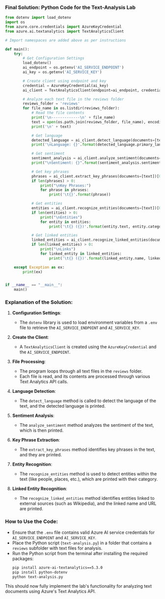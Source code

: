 
### Final Solution: Python Code for the Text-Analysis Lab

```python
from dotenv import load_dotenv
import os
from azure.core.credentials import AzureKeyCredential
from azure.ai.textanalytics import TextAnalyticsClient

# Import namespaces are added above as per instructions

def main():
    try:
        # Get Configuration Settings
        load_dotenv()
        ai_endpoint = os.getenv('AI_SERVICE_ENDPOINT')
        ai_key = os.getenv('AI_SERVICE_KEY')

        # Create client using endpoint and key
        credential = AzureKeyCredential(ai_key)
        ai_client = TextAnalyticsClient(endpoint=ai_endpoint, credential=credential)

        # Analyze each text file in the reviews folder
        reviews_folder = 'reviews'
        for file_name in os.listdir(reviews_folder):
            # Read the file contents
            print('\n-------------\n' + file_name)
            text = open(os.path.join(reviews_folder, file_name), encoding='utf8').read()
            print('\n' + text)

            # Get language
            detected_language = ai_client.detect_language(documents=[text])[0]
            print('\nLanguage: {}'.format(detected_language.primary_language.name))

            # Get sentiment
            sentiment_analysis = ai_client.analyze_sentiment(documents=[text])[0]
            print("\nSentiment: {}".format(sentiment_analysis.sentiment))

            # Get key phrases
            phrases = ai_client.extract_key_phrases(documents=[text])[0].key_phrases
            if len(phrases) > 0:
                print("\nKey Phrases:")
                for phrase in phrases:
                    print('\t{}'.format(phrase))

            # Get entities
            entities = ai_client.recognize_entities(documents=[text])[0].entities
            if len(entities) > 0:
                print("\nEntities")
                for entity in entities:
                    print('\t{} ({})'.format(entity.text, entity.category))

            # Get linked entities
            linked_entities = ai_client.recognize_linked_entities(documents=[text])[0].entities
            if len(linked_entities) > 0:
                print("\nLinks")
                for linked_entity in linked_entities:
                    print('\t{} ({})'.format(linked_entity.name, linked_entity.url))

    except Exception as ex:
        print(ex)


if __name__ == "__main__":
    main()
```

### Explanation of the Solution:
1. **Configuration Settings**:
   - The `dotenv` library is used to load environment variables from a `.env` file to retrieve the `AI_SERVICE_ENDPOINT` and `AI_SERVICE_KEY`.

2. **Create the Client**:
   - A `TextAnalyticsClient` is created using the `AzureKeyCredential` and the `AI_SERVICE_ENDPOINT`.

3. **File Processing**:
   - The program loops through all text files in the `reviews` folder.
   - Each file is read, and its contents are processed through various Text Analytics API calls.

4. **Language Detection**:
   - The `detect_language` method is called to detect the language of the text, and the detected language is printed.

5. **Sentiment Analysis**:
   - The `analyze_sentiment` method analyzes the sentiment of the text, which is then printed.

6. **Key Phrase Extraction**:
   - The `extract_key_phrases` method identifies key phrases in the text, and they are printed.

7. **Entity Recognition**:
   - The `recognize_entities` method is used to detect entities within the text (like people, places, etc.), which are printed with their category.

8. **Linked Entity Recognition**:
   - The `recognize_linked_entities` method identifies entities linked to external sources (such as Wikipedia), and the linked name and URL are printed.

### How to Use the Code:
- Ensure that the `.env` file contains valid Azure AI service credentials for `AI_SERVICE_ENDPOINT` and `AI_SERVICE_KEY`.
- Place the Python script (`text-analysis.py`) in a folder that contains a `reviews` subfolder with text files for analysis.
- Run the Python script from the terminal after installing the required packages:
   ```bash
   pip install azure-ai-textanalytics==5.3.0
   pip install python-dotenv
   python text-analysis.py
   ```

This should now fully implement the lab's functionality for analyzing text documents using Azure's Text Analytics API.
